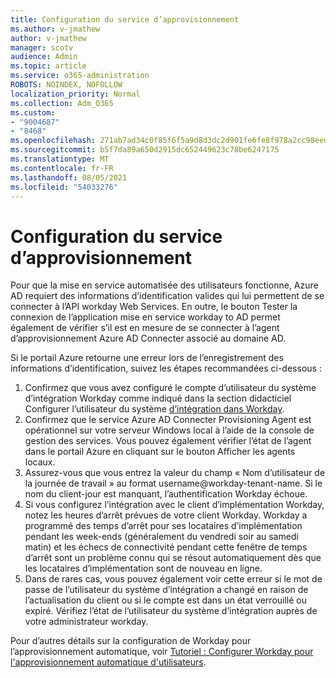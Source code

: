 ```yaml
---
title: Configuration du service d’approvisionnement
ms.author: v-jmathew
author: v-jmathew
manager: scotv
audience: Admin
ms.topic: article
ms.service: o365-administration
ROBOTS: NOINDEX, NOFOLLOW
localization_priority: Normal
ms.collection: Adm_O365
ms.custom:
- "9004687"
- "8468"
ms.openlocfilehash: 271ab7ad34c0f85f6f5a9d8d3dc2d901fe6fe8f978a2cc98eed986f594036f17
ms.sourcegitcommit: b5f7da89a650d2915dc652449623c78be6247175
ms.translationtype: MT
ms.contentlocale: fr-FR
ms.lasthandoff: 08/05/2021
ms.locfileid: "54033276"
---
```

# <a name="configuring-the-provision-service"></a>Configuration du service d’approvisionnement

Pour que la mise en service automatisée des utilisateurs fonctionne, Azure AD requiert des informations d’identification valides qui lui permettent de se connecter à l’API workday Web Services. En outre, le bouton Tester la connexion de l’application mise en service workday to AD permet également de vérifier s’il est en mesure de se connecter à l’agent d’approvisionnement Azure AD Connecter associé au domaine AD.

Si le portail Azure retourne une erreur lors de l’enregistrement des informations d’identification, suivez les étapes recommandées ci-dessous :

1. Confirmez que vous avez configuré le compte d’utilisateur du système d’intégration Workday comme indiqué dans la section didacticiel Configurer l’utilisateur du système [d’intégration dans Workday](https://docs.microsoft.com/azure/active-directory/saas-apps/workday-inbound-tutorial).
2. Confirmez que le service Azure AD Connecter Provisioning Agent est opérationnel sur votre serveur Windows local à l’aide de la console de gestion des services. Vous pouvez également vérifier l’état de l’agent dans le portail Azure en cliquant sur le bouton Afficher les agents locaux.
3. Assurez-vous que vous entrez la valeur du champ « Nom d’utilisateur de la journée de travail » au format username@workday-tenant-name. Si le nom du client-jour est manquant, l’authentification Workday échoue.
4. Si vous configurez l’intégration avec le client d’implémentation Workday, notez les heures d’arrêt prévues de votre client Workday. Workday a programmé des temps d’arrêt pour ses locataires d’implémentation pendant les week-ends (généralement du vendredi soir au samedi matin) et les échecs de connectivité pendant cette fenêtre de temps d’arrêt sont un problème connu qui se résout automatiquement dès que les locataires d’implémentation sont de nouveau en ligne.
5. Dans de rares cas, vous pouvez également voir cette erreur si le mot de passe de l’utilisateur du système d’intégration a changé en raison de l’actualisation du client ou si le compte est dans un état verrouillé ou expiré. Vérifiez l’état de l’utilisateur du système d’intégration auprès de votre administrateur workday.

Pour d’autres détails sur la configuration de Workday pour l’approvisionnement automatique, voir [Tutoriel : Configurer Workday pour l'approvisionnement automatique d'utilisateurs](https://docs.microsoft.com/azure/active-directory/saas-apps/workday-inbound-tutorial).
